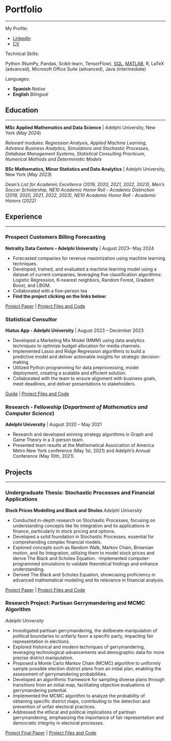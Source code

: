 # Portfolio
---


My Profile: 

- [LinkedIn](https://www.linkedin.com/in/danieldelasherasgarcia/)
- [CV](https://github.com/danihga/portfolio/blob/20f3f2031d54c2088b7dba0a1af30ce1f33d68f8/docs/Daniel%20de%20las%20Heras.pdf)


Technical Skills:

Python (NumPy, Pandas, Scikit-learn, TensorFlow), [SQL](https://github.com/danihga/portfolio/blob/70662d5f9ccd0a733a2e2a58af1134bc5ce68207/SQL/Sports_Store_Database_Project.pdf), [MATLAB](https://github.com/danihga/portfolio/tree/7aa24179de091c7d5b50aad336a669f7499f6199/MAT%20LAB), R, LaTeX (advanced), Microsoft Office Suite (advanced), Java (intermediate)


Languages:

- **Spanish** *Native*
- **English** *Bilingual*
  
## Education 
***
**MSc Applied Mathematics and Data Science** | Adelphi University, New York (_May 2024_)

*Relevant modules: Regression Analysis, Applied Machine Learning, Advance Business Analytics, Simulations and Stochastic Processes, Database Management Systems, Statistical Consulting Practicum, Numerical Methods and Deterministic Models*


**BSc Mathematics, Minor Statistics and Data Analytics** | Adelphi University, New York (_May 2023_)

*Dean’s List for Academic Excellence (2019, 2020, 2021, 2022, 2023), Men’s Soccer Scholarship, NE10 Academic Honor Roll -
Academic Distinction (2019, 2020, 2021, 2022, 2023), NE10 Academic Honor Roll - Academic Honors (2022)*

## Experience 
___

### Prospect Customers Billing Forecasting
**Netrality Data Centers – Adelphi University** | August 2023– May 2024

- Forecasted companies for revenue maximization using machine learning techniques.
- Developed, trained, and evaluated a machine learning model using a dataset of current companies, leveraging five classification
algorithms: Logistic Regression, K-nearest neighbors, Random Forest, Gradient Boost, and LBGM.
- Collaborated with a five-person tea
- **Find the project clicking on the links below:** 

[Project Paper](https://github.com/danihga/portfolio/blob/8c23a04c234420d0d733ea192c3c15f4300fde8e/Netrality/Project_Report.pdf)        |       [Project Files and Code](https://github.com/danihga/portfolio/tree/c1310e13be3891c02828cc1d63d6d37713832055/Netrality)

### Statistical Consultor
**Hiatus App - Adelphi University** | August 2023 – December 2023
- Developed a Marketing Mix Model (MMM) using data analytics techniques to optimize budget allocation for media channels.
- Implemented Lasso and Ridge Regression algorithms to build a predictive model and deliver actionable insights for strategic
decision-making.
- Utilized Python programming for data preprocessing, model deployment, creating a scalable and efficient solution.
- Collaborated with the team to ensure alignment with business goals, meet deadlines, and deliver presentations to stakeholders.

[Guide](https://github.com/danihga/portfolio/blob/6b85c563e37395a9d2ea09f332743f00cb1e777e/Hiatus/Guidebook.pdf)        |       [Project Files and Code](https://github.com/danihga/portfolio/tree/78206beb82fbbe267a3d2e92265c282f858cb3f4/Hiatus)

### Research - Fellowship (_Department of Mathematics and Computer Science_)
**Adelphi University** | August 2020 – May 2021
- Research and developed winning strategy algorithms in Graph and Game Theory in a 3-person team.
- Presented team results at the Mathematical Association of America Metro New York conference (May 1st, 2021)
and Adelphi’s Annual Conference (May 10th, 2021).

## Projects
___

### Undergraduate Thesis: Stochastic Processes and Financial Applications
**Stock Prices Modelling and Black and Sholes**
*Adelphi University*

- Conducted in-depth research on Stochastic Processes, focusing on understanding concepts like Ito integration and its applications in finance, particularly in stock pricing and options.
- Developed a solid foundation in Stochastic Processes, essential for comprehending complex financial models.
- Explored concepts such as Random Walk, Markov Chain, Brownian motion, and Ito Integration, utilizing them to model stock prices and derive The Black and Scholes Equation.
-Implemented computer-programmed simulations to validate theoretical findings and enhance understanding.
- Derived The Black and Scholes Equation, showcasing proficiency in advanced mathematical modeling and its relevance in financial analysis.

[Project Paper](https://github.com/danihga/portfolio/blob/ff78935a7b6f92ce08a7be4567e64779c5e82100/Black-Sholes%20Research%20Undergraduate%20Thesis/Black_Sholes_Paper.pdf)        |       [Project Files and Code](https://github.com/danihga/portfolio/tree/7e7d2639a4ad13b6a57eab274ff090763203eeac/Black-Sholes%20Research%20Undergraduate%20Thesis)

### Research Project: Partisan Gerrymandering and MCMC Algorithm
*Adelphi University*

- Investigated partisan gerrymandering, the deliberate manipulation of political boundaries to unfairly favor a specific party, impacting fair representation in elections.
- Explored historical and modern techniques of gerrymandering, leveraging technological advancements and demographic data for more precise district manipulation.
- Proposed a Monte Carlo Markov Chain (MCMC) algorithm to uniformly sample possible election district plans from an initial plan, enabling the assessment of gerrymandering probabilities.
- Developed an algorithmic framework for sampling diverse plans through transitions from an initial map, facilitating objective evaluations of gerrymandering potential.
- Implemented the MCMC algorithm to analyze the probability of obtaining specific district maps, contributing to the detection and prevention of unfair electoral practices.
- Addressed the ethical and political implications of partisan gerrymandering, emphasizing the importance of fair representation and democratic integrity in electoral processes.

[Project Final Paper](https://github.com/danihga/portfolio/blob/d8ee2ac5d09d897c0b962133e7fefa0500717727/Redistricting%20Project/Final_Project_Report.pdf)        |       [Project Files and Code](https://github.com/danihga/portfolio/blob/d8ee2ac5d09d897c0b962133e7fefa0500717727/Redistricting%20Project)
